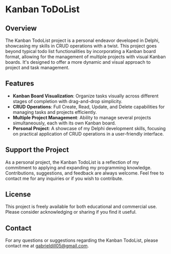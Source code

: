 # Kanban ToDoList

## Overview

The Kanban TodoList project is a personal endeavor developed in Delphi, showcasing my skills in CRUD operations with a twist. This project goes beyond typical todo list functionalities by incorporating a Kanban board format, allowing for the management of multiple projects with visual Kanban boards. It's designed to offer a more dynamic and visual approach to project and task management.

## Features

- **Kanban Board Visualization**: Organize tasks visually across different stages of completion with drag-and-drop simplicity.
- **CRUD Operations**: Full Create, Read, Update, and Delete capabilities for managing tasks and projects efficiently.
- **Multiple Project Management**: Ability to manage several projects simultaneously, each with its own Kanban board.
- **Personal Project**: A showcase of my Delphi development skills, focusing on practical application of CRUD operations in a user-friendly interface.


## Support the Project

As a personal project, the Kanban TodoList is a reflection of my commitment to applying and expanding my programming knowledge. Contributions, suggestions, and feedback are always welcome. Feel free to contact me for any inquiries or if you wish to contribute.

## License

This project is freely available for both educational and commercial use. Please consider acknowledging or sharing if you find it useful.

## Contact

For any questions or suggestions regarding the Kanban TodoList, please contact me at [gabrieldill05@gmail.com](mailto:gabrieldill05@gmail.com).
